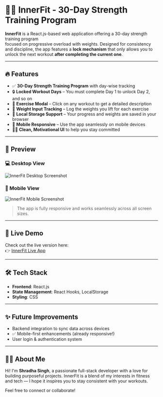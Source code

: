 # 🏋️‍♀️ InnerFit - 30-Day Strength Training Program

**InnerFit** is a React.js-based web application offering a 30-day strength training program  
focused on progressive overload with weights. Designed for consistency and discipline, the app features a **lock mechanism** that only allows you to unlock the next workout **after completing the current one**.

---

## 🔥 Features

- ✅ **30-Day Strength Training Program** with day-wise tracking  
- 🔒 **Locked Workout Days** – You must complete Day 1 to unlock Day 2, and so on  
- 🧠 **Exercise Modal** – Click on any workout to get a detailed description  
- 💪 **Weight Input Tracking** – Log the weights you lift for each exercise  
- 💾 **Local Storage Support** – Your progress and weights are saved in your browser  
- 📱 **Mobile Responsive** – Use the app seamlessly on mobile devices  
- 🧘‍♀️ **Clean, Motivational UI** to help you stay committed

---

## 📸 Preview

### 💻 Desktop View
![InnerFit Desktop Screenshot](./public/screenshots/Desktop.png)

### 📱 Mobile View
![InnerFit Mobile Screenshot](./public/screenshots/Mobile.png)

> The app is fully responsive and works seamlessly across all screen sizes.

---

## 🚀 Live Demo
Check out the live version here:  
👉 [InnerFit Live App](https://your-deployment-link.com)

---

## 🛠️ Tech Stack

- **Frontend**: React.js  
- **State Management**: React Hooks, LocalStorage  
- **Styling**: CSS

---

## ✨ Future Improvements

- Backend integration to sync data across devices  
- ✅ Mobile-first enhancements (already responsive!)  
- User login & authentication system  

---

## 👩‍💻 About Me

Hi! I'm **Shradha Singh**, a passionate full-stack developer with a love for building purposeful projects. InnerFit is a blend of my interests in fitness and tech — I hope it inspires you to stay consistent with your workouts.

Feel free to connect or collaborate!

